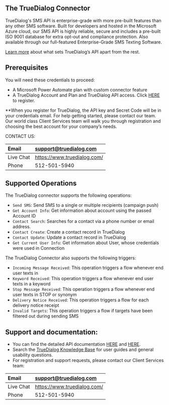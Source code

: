 
## The TrueDialog Connector 

TrueDialog's SMS API is enterprise-grade with more pre-built features than any other SMS software. Built for developers and hosted in the Microsoft Azure cloud, our SMS API is highly reliable, secure and includes a pre-built ISO 9001 database for extra opt-out and compliance protection. Also available through our full-featured Enterprise-Grade SMS Texting Software.

[Learn more](https://www.truedialog.com/sms-api-texting-api/) about what sets TrueDialog’s API apart from the rest.

## Prerequisites

You will need these credentials to proceed:

- A Microsoft Power Automate plan with custom connector feature
- A TrueDialog Account and Plan and TrueDialog API access. Click [HERE](https://www.truedialog.com/register-free-15-day-trial/) to register.

\*\*When you register for TrueDialog, the API key and Secret Code will be in your credentials email. For help getting started, please contact our team. Our world class Client Services team will walk you through registration and choosing the best account for your company’s needs. 

CONTACT US:

|Email|<support@truedialog.com>|
| :- | :- |
|Live Chat|<https://www.truedialog.com/>|
|Phone|512-501-5940|
## Supported Operations

The TrueDialog connector supports the following operations:

- `Send SMS`: Send SMS to a single or multiple recipients (campaign push)
- `Get Account Info`: Get information about account using the passed Account ID
- `Contact Search`: Searches for a contact via a phone number or email address.
- `Contact Create`: Create a contact record in TrueDialog
- `Contact Update`: Update a contact record in TrueDialog
- `Get Current User Info`: Get information about User, whose credentials were used in Connection


The TrueDialog Connector also supports the following triggers:

- `Incoming Message Received`: This operation triggers a flow whenever end user texts in
- `Keyword Received`: This operation triggers a flow whenever end user texts in a keyword
- `Stop Message Received`: This operation triggers a flow whenever end user texts in STOP or synonym
- `Delivery Notice Received`: This operation triggers a flow for each delivery notice receipt
- `Invalid Targets`: This operation triggers a flow if targets have been filtered out during sending SMS

## Support and documentation:

- You can find the detailed API documentation [HERE](https://www.truedialog.com/sms-api-texting-api/) and [HERE](https://api.truedialog.com/docs/v2.1/).
- Search the [TrueDialog Knowledge Base](https://tdvs.zendesk.com/hc/en-us) for user guides and general usability questions.
- For registration and support requests, please contact our Client Services team:

|Email|<support@truedialog.com>|
| :- | :- |
|Live Chat|<https://www.truedialog.com/>|
|Phone|512-501-5940|
